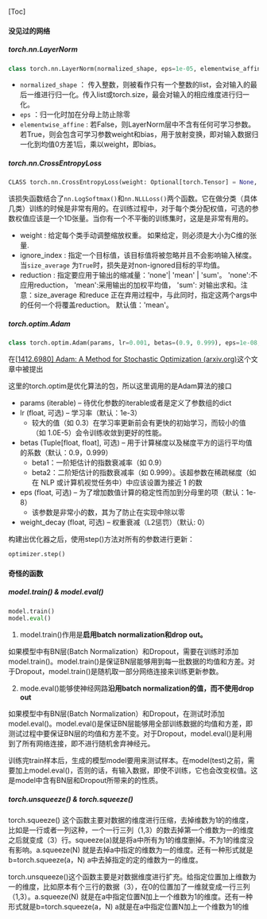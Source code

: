 [Toc]

#### 没见过的网络

##### torch.nn.LayerNorm

```python
class torch.nn.LayerNorm(normalized_shape, eps=1e-05, elementwise_affine=True, device=None, dtype=None)
```

- `normalized_shape` ： 传入整数，则被看作只有一个整数的list，会对输入的最后一维进行归一化。传入list或torch.size，最会对输入的相应维度进行归一化。
- `eps` ：归一化时加在分母上防止除零
- `elementwise_affine` : 若False，则LayerNorm层中不含有任何可学习参数。若True，则会包含可学习参数weight和bias，用于放射变换，即对输入数据归一化到均值0方差1后，乘以weight，即bias。

##### torch.nn.CrossEntropyLoss

```python
CLASS torch.nn.CrossEntropyLoss(weight: Optional[torch.Tensor] = None, ignore_index: int = -100, reduction: str = 'mean')
```

该损失函数结合了`nn.LogSoftmax()`和`nn.NLLLoss()`两个函数。它在做分类（具体几类）训练的时候是非常有用的。在训练过程中，对于每个类分配权值，可选的参数权值应该是一个1D张量。当你有一个不平衡的训练集时，这是是非常有用的。

- weight : 给定每个类手动调整缩放权重。 如果给定，则必须是大小为C维的张量.
- ignore_index : 指定一个目标值，该目标值将被忽略并且不会影响输入梯度。当`size_average` 为`True`时，损失是对non-ignored目标的平均值。
- reduction : 指定要应用于输出的缩减量：'none'| 'mean' | 'sum'。 'none':不应用reduction， 'mean':采用输出的加权平均值， 'sum': 对输出求和。注意：size_average 和reduce 正在弃用过程中，与此同时，指定这两个args中的任何一个将覆盖reduction。 默认值：'mean'。

##### torch.optim.Adam

```python
class torch.optim.Adam(params, lr=0.001, betas=(0.9, 0.999), eps=1e-08, weight_decay=0)[source]
```

在[[1412.6980\] Adam: A Method for Stochastic Optimization (arxiv.org)](https://arxiv.org/abs/1412.6980)这个文章中被提出

这里的torch.optim是优化算法的包，所以这里调用的是Adam算法的接口

- params (iterable) – 待优化参数的iterable或者是定义了参数组的dict
- lr (float, 可选) – 学习率（默认：1e-3）
  - 较大的值（如 0.3）在学习率更新前会有更快的初始学习，而较小的值（如 1.0E-5）会令训练收敛到更好的性能。
- betas (Tuple[float, float], 可选) – 用于计算梯度以及梯度平方的运行平均值的系数（默认：0.9，0.999）
  - beta1：一阶矩估计的指数衰减率（如 0.9）
  - beta2：二阶矩估计的指数衰减率（如 0.999）。该超参数在稀疏梯度（如在 NLP 或计算机视觉任务中）中应该设置为接近 1 的数
- eps (float, 可选) – 为了增加数值计算的稳定性而加到分母里的项（默认：1e-8）
  - 该参数是非常小的数，其为了防止在实现中除以零
- weight_decay (float, 可选) – 权重衰减（L2惩罚）（默认: 0）

构建出优化器之后，使用step()方法对所有的参数进行更新：

```python
optimizer.step()
```





#### 奇怪的函数

##### model.train() & model.eval()

```python
model.train()
model.eval()
```

1. model.train()作用是**启用batch normalization和drop out。**

如果模型中有BN层(Batch Normalization）和Dropout，需要在训练时添加model.train()。model.train()是保证BN层能够用到每一批数据的均值和方差。对于Dropout，model.train()是随机取一部分网络连接来训练更新参数。

2. mode.eval()能够使神经网路**沿用batch normalization的值，而不使用drop out**

如果模型中有BN层(Batch Normalization）和Dropout，在测试时添加model.eval()。model.eval()是保证BN层能够用全部训练数据的均值和方差，即测试过程中要保证BN层的均值和方差不变。对于Dropout，model.eval()是利用到了所有网络连接，即不进行随机舍弃神经元。

训练完train样本后，生成的模型model要用来测试样本。在model(test)之前，需要加上model.eval()，否则的话，有输入数据，即使不训练，它也会改变权值。这是model中含有BN层和Dropout所带来的的性质。



##### torch.unsqueeze() & torch.squeeze()

torch.squeeze() 这个函数主要对数据的维度进行压缩，去掉维数为1的的维度，比如是一行或者一列这种，一个一行三列（1,3）的数去掉第一个维数为一的维度之后就变成（3）行。squeeze(a)就是将a中所有为1的维度删掉。不为1的维度没有影响。a.squeeze(N) 就是去掉a中指定的维数为一的维度。还有一种形式就是b=torch.squeeze(a，N) a中去掉指定的定的维数为一的维度。

torch.unsqueeze()这个函数主要是对数据维度进行扩充。给指定位置加上维数为一的维度，比如原本有个三行的数据（3），在0的位置加了一维就变成一行三列（1,3）。a.squeeze(N) 就是在a中指定位置N加上一个维数为1的维度。还有一种形式就是b=torch.squeeze(a，N) a就是在a中指定位置N加上一个维数为1的维



